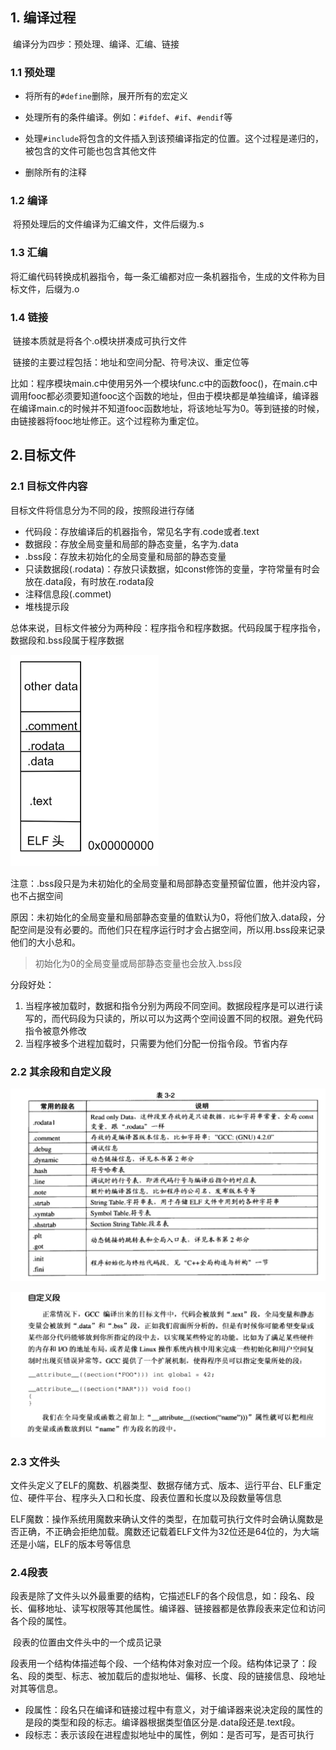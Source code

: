 ## 1. 编译过程

​	编译分为四步：预处理、编译、汇编、链接

### 1.1 预处理

* 将所有的`#define`删除，展开所有的宏定义

* 处理所有的条件编译。例如：`#ifdef`、`#if`、`#endif`等
* 处理`#include`将包含的文件插入到该预编译指定的位置。这个过程是递归的，被包含的文件可能也包含其他文件
* 删除所有的注释

### 1.2 编译

​	将预处理后的文件编译为汇编文件，文件后缀为.s



### 1.3 汇编

​	将汇编代码转换成机器指令，每一条汇编都对应一条机器指令，生成的文件称为目标文件，后缀为.o



### 1.4 链接

​	链接本质就是将各个.o模块拼凑成可执行文件

​	链接的主要过程包括：地址和空间分配、符号决议、重定位等

​	比如：程序模块main.c中使用另外一个模块func.c中的函数fooc()，在main.c中调用fooc都必须要知道fooc这个函数的地址，但由于模块都是单独编译，编译器在编译main.c的时候并不知道fooc函数地址，将该地址写为0。等到链接的时候，由链接器将fooc地址修正。这个过程称为重定位。





## 2.目标文件

### 2.1 目标文件内容

目标文件将信息分为不同的段，按照段进行存储

* 代码段：存放编译后的机器指令，常见名字有.code或者.text
* 数据段：存放全局变量和局部的静态变量，名字为.data
* .bss段：存放未初始化的全局变量和局部的静态变量
* 只读数据段(.rodata)：存放只读数据，如const修饰的变量，字符常量有时会放在.data段，有时放在.rodata段
* 注释信息段(.commet)
* 堆栈提示段

​	总体来说，目标文件被分为两种段：程序指令和程序数据。代码段属于程序指令，数据段和.bss段属于程序数据



<img src="./assets/image-20221106173032767.png" alt="image-20221106173032767" style="zoom:33%;" />



注意：.bss段只是为未初始化的全局变量和局部静态变量预留位置，他并没内容，也不占据空间

​	原因：未初始化的全局变量和局部静态变量的值默认为0，将他们放入.data段，分配空间是没有必要的。而他们只在程序运行时才会占据空间，所以用.bss段来记录他们的大小总和。



> 初始化为0的全局变量或局部静态变量也会放入.bss段



分段好处：

1. 当程序被加载时，数据和指令分别为两段不同空间。数据段程序是可以进行读写的，而代码段为只读的，所以可以为这两个空间设置不同的权限。避免代码指令被意外修改
2. 当程序被多个进程加载时，只需要为他们分配一份指令段。节省内存



### 2.2 其余段和自定义段

![image-20221106173725731](./assets/image-20221106173725731.png)

![image-20221106173817710](./assets/image-20221106173817710.png)

### 2.3 文件头

​	文件头定义了ELF的魔数、机器类型、数据存储方式、版本、运行平台、ELF重定位、硬件平台、程序头入口和长度、段表位置和长度以及段数量等信息

​	ELF魔数：操作系统用魔数来确认文件的类型，在加载可执行文件时会确认魔数是否正确，不正确会拒绝加载。魔数还记载着ELF文件为32位还是64位的，为大端还是小端，ELF的版本号等信息



### 2.4段表

​	段表是除了文件头以外最重要的结构，它描述ELF的各个段信息，如：段名、段长、偏移地址、读写权限等其他属性。编译器、链接器都是依靠段表来定位和访问各个段的属性。

​	段表的位置由文件头中的一个成员记录 

​	段表用一个结构体描述每个段、一个结构体对象对应一个段。结构体记录了：段名、段的类型、标志、被加载后的虚拟地址、偏移、长度、段的链接信息、段地址对其等信息。

* 段属性：段名只在编译和链接过程中有意义，对于编译器来说决定段的属性的是段的类型和段的标志。编译器根据类型值区分是.data段还是.text段。
* 段标志：表示该段在进程虚拟地址中的属性，例如：是否可写，是否可执行
